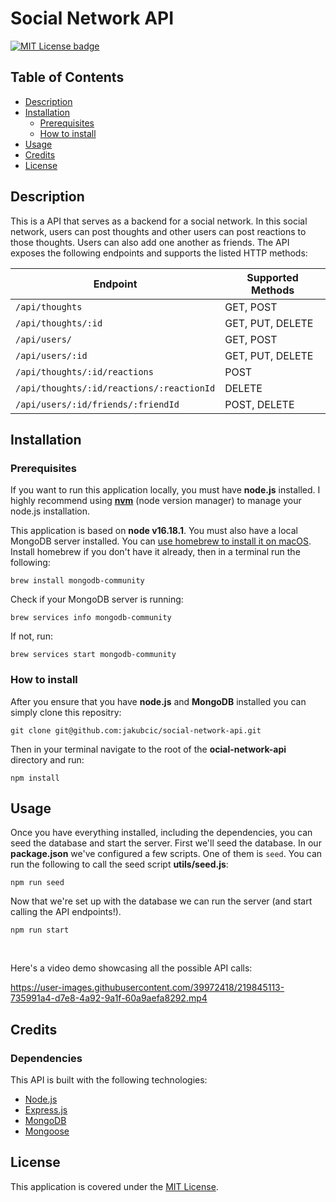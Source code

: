 # Social Network API
[![MIT License badge](https://img.shields.io/badge/license-MIT-yellow.svg)](https://choosealicense.com/licenses/mit/)

## Table of Contents

- [Description](#description)
- [Installation](#installation)
    + [Prerequisites](#prerequisites)
    + [How to install](#how-to-install)
- [Usage](#usage)
- [Credits](#credits)
- [License](#license)


## Description
This is a API that serves as a backend for a social network. In this social network, users can post thoughts and other users can post reactions to those thoughts. Users can also add one another as friends. The API exposes the following endpoints and supports the listed HTTP methods:

| Endpoint              | Supported Methods |
|-----------------------|-------------------|
| `/api/thoughts`     | GET, POST         |
| `/api/thoughts/:id` | GET, PUT, DELETE  |
| `/api/users/`           | GET, POST         |
| `/api/users/:id`           | GET, PUT, DELETE |
| `/api/thoughts/:id/reactions`       | POST  |
| `/api/thoughts/:id/reactions/:reactionId`       | DELETE  |
| `/api/users/:id/friends/:friendId`   | POST, DELETE  |

## Installation
### Prerequisites
If you want to run this application locally, you must have **node.js** installed. I highly recommend using [**nvm**](https://github.com/nvm-sh/nvm) (node version manager) to manage your node.js installation.
<br>

This application is based on **node v16.18.1**.
You must also have a local MongoDB server installed. You can [use homebrew to install it on macOS](https://brew.sh/). Install homebrew if you don't have it already, then in a terminal run the following:
```
brew install mongodb-community
```
Check if your MongoDB server is running:
```
brew services info mongodb-community
```
If not, run:
```
brew services start mongodb-community
```


### How to install
After you ensure that you have **node.js** and **MongoDB** installed you can simply clone this repositry:
```
git clone git@github.com:jakubcic/social-network-api.git
```

Then in your terminal navigate to the root of the **ocial-network-api** directory and run:
```
npm install
```

## Usage
Once you have everything installed, including the dependencies, you can seed the database and start the server. First we'll seed the database. In our **package.json** we've configured a few scripts. One of them is `seed`. You can run the following to call the seed script **utils/seed.js**:
```
npm run seed
```
Now that we're set up with the database we can run the server (and start calling the API endpoints!).
```
npm run start
```
<br>

Here's a video demo showcasing all the possible API calls:



https://user-images.githubusercontent.com/39972418/219845113-735991a4-d7e8-4a92-9a1f-60a9aefa8292.mp4



## Credits
### Dependencies
This API is built with the following technologies:
- [Node.js](https://nodejs.org/en/)
- [Express.js](https://expressjs.com/)
- [MongoDB](https://www.mongodb.com/)
- [Mongoose](https://mongoosejs.com/)

## License
This application is covered under the [MIT License](https://choosealicense.com/licenses/mit/).


